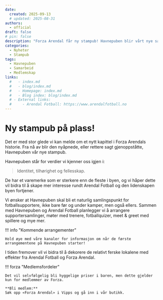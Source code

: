 ```yaml
---
date:
  created: 2025-09-13
  # updated: 2025-08-31
authors:
  - official
draft: false
# pin: false
description: "Forza Arendal får ny stampub! Havnepuben blir vårt nye samlingspunkt med supportersamlinger, møter med spillere og hyggelige priser for medlemmer."
categories:
  - Nyheter
  - Stampub
tags:
  - Havnepuben
  - Samarbeid
  - Medlemskap
links:
  #   - index.md
  #   - blog/index.md
  #   - Homepage: index.md
  #   - Blog index: blog/index.md
  # - External links:
  #     - Arendal Fotball: https://www.arendalfotball.no
---
```


# Ny stampub på plass!

Det er med stor glede vi kan melde om et nytt kapittel i Forza Arendals historie.
Fra nå av blir den nyåpnede, eller rettere sagt gjenoppståtte, Havnepuben vår nye stampub.

Havnepuben står for verdier vi kjenner oss igjen i:

> Identitet, tilhørighet og fellesskap.

De har et varemerke som er sterkere enn de fleste i byen, og vi håper dette vil bidra til å skape mer interesse rundt Arendal Fotball og den lidenskapen byen fortjener.

Vi ønsker at Havnepuben skal bli et naturlig samlingspunkt for fotballsupportere, ikke bare før og under kamper, men også ellers.
Sammen med Havnepuben og Arendal Fotball planlegger vi å arrangere supportersamlinger, møter med trenere, fotballquizer, meet & greet med spillere og mye mer.

!!! info "Kommende arrangementer"

    Hold øye med våre kanaler for informasjon om når de første arrangementene på Havnepuben starter!

I tiden fremover vil vi bidra til å dekorere de relativt ferske lokalene med effekter fra Arendal Fotball og Forza Arendal.

!!! forza "Medlemsfordeler"

    Det vil selvfølgelig bli hyggelige priser i baren, men dette gjelder kun for medlemmer av Forza.

    **Bli medlem:**
    Søk opp «Forza Arendal» i Vipps og gå inn i vår butikk.
